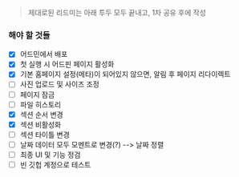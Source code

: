 > 제대로된 리드미는 아래 투두 모두 끝내고, 1차 공유 후에 작성

### 해야 할 것들

- [x] 어드민에서 배포
- [x] 첫 실행 시 어드핀 페이지 활성화
- [x] 기본 홈페이지 설정(메타)이 되어있지 않으면, 알림 후 페이지 리다이렉트
- [ ] 사진 업로드 및 사이즈 조정
- [ ] 페이지 잠금
- [ ] 파일 히스토리
- [x] 섹션 순서 변경
- [x] 섹션 비활성화
- [ ] 섹션 타이틀 변경
- [ ] 날짜 데이터 모두 모멘트로 변경(?) --> 날짜 정렬
- [ ] 최종 UI 및 기능 정검
- [ ] 빈 깃헙 계정으로 테스트
